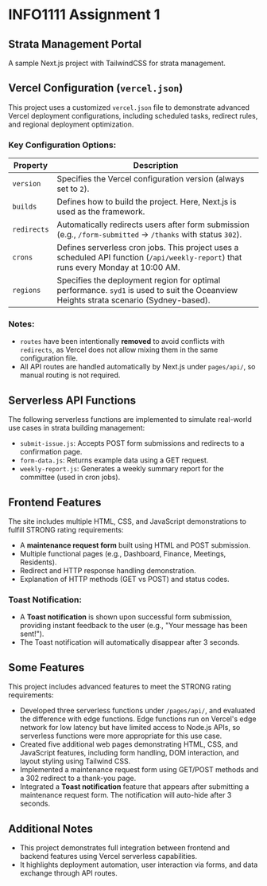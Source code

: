 # INFO1111 Assignment 1
## Strata Management Portal
A sample Next.js project with TailwindCSS for strata management.

## Vercel Configuration (`vercel.json`)
This project uses a customized `vercel.json` file to demonstrate advanced Vercel deployment configurations, including scheduled tasks, redirect rules, and regional deployment optimization.

### Key Configuration Options:

| Property       | Description |
|----------------|-------------|
| `version`      | Specifies the Vercel configuration version (always set to `2`). |
| `builds`       | Defines how to build the project. Here, Next.js is used as the framework. |
| `redirects`    | Automatically redirects users after form submission (e.g., `/form-submitted` → `/thanks` with status `302`). |
| `crons`        | Defines serverless cron jobs. This project uses a scheduled API function (`/api/weekly-report`) that runs every Monday at 10:00 AM. |
| `regions`      | Specifies the deployment region for optimal performance. `syd1` is used to suit the Oceanview Heights strata scenario (Sydney-based). |

### Notes:
- `routes` have been intentionally **removed** to avoid conflicts with `redirects`, as Vercel does not allow mixing them in the same configuration file.
- All API routes are handled automatically by Next.js under `pages/api/`, so manual routing is not required.

## Serverless API Functions
The following serverless functions are implemented to simulate real-world use cases in strata building management:

- `submit-issue.js`: Accepts POST form submissions and redirects to a confirmation page.
- `form-data.js`: Returns example data using a GET request.
- `weekly-report.js`: Generates a weekly summary report for the committee (used in cron jobs).

## Frontend Features
The site includes multiple HTML, CSS, and JavaScript demonstrations to fulfill STRONG rating requirements:

- A **maintenance request form** built using HTML and POST submission.
- Multiple functional pages (e.g., Dashboard, Finance, Meetings, Residents).
- Redirect and HTTP response handling demonstration.
- Explanation of HTTP methods (GET vs POST) and status codes.

### Toast Notification:
- A **Toast notification** is shown upon successful form submission, providing instant feedback to the user (e.g., "Your message has been sent!").
- The Toast notification will automatically disappear after 3 seconds.

## Some Features
This project includes advanced features to meet the STRONG rating requirements:

- Developed three serverless functions under `/pages/api/`, and evaluated the difference with edge functions. Edge functions run on Vercel's edge network for low latency but have limited access to Node.js APIs, so serverless functions were more appropriate for this use case.
- Created five additional web pages demonstrating HTML, CSS, and JavaScript features, including form handling, DOM interaction, and layout styling using Tailwind CSS.
- Implemented a maintenance request form using GET/POST methods and a 302 redirect to a thank-you page.
- Integrated a **Toast notification** feature that appears after submitting a maintenance request form. The notification will auto-hide after 3 seconds.

## Additional Notes
- This project demonstrates full integration between frontend and backend features using Vercel serverless capabilities.
- It highlights deployment automation, user interaction via forms, and data exchange through API routes.
